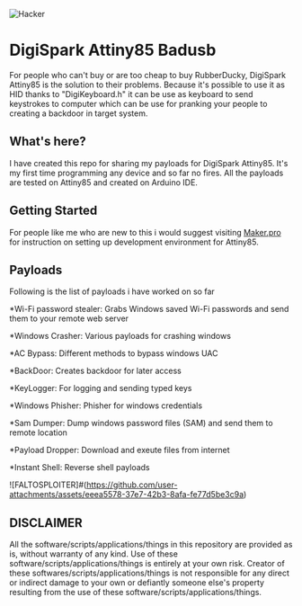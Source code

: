 ![Hacker](https://i.giphy.com/media/YQitE4YNQNahy/giphy.webp)

# DigiSpark Attiny85 Badusb
For people who can't buy or are too cheap to buy RubberDucky, DigiSpark Attiny85 is the solution to their problems. Because it's possible to use it as HID thanks to "DigiKeyboard.h" it can be use as keyboard to send keystrokes to computer which can be use for pranking your people to creating a backdoor in target system.

## What's here?
I have created this repo for sharing my payloads for DigiSpark Attiny85. It's my first time programming any device and so far no fires. All the payloads are tested on Attiny85 and created on Arduino IDE.

## Getting Started
For people like me who are new to this i would suggest visiting [Maker.pro](https://maker.pro/arduino/projects/how-to-build-a-rubber-ducky-usb-with-arduino-using-a-digispark-module) for instruction on setting up development environment for Attiny85.

## Payloads
Following is the list of payloads i have worked on so far

*Wi-Fi password stealer: Grabs Windows saved Wi-Fi passwords and send them to your remote web server

*Windows Crasher: Various payloads for crashing windows

*AC Bypass: Different methods to bypass windows UAC

*BackDoor: Creates backdoor for later access

*KeyLogger: For logging and sending typed keys

*Windows Phisher: Phisher for windows credentials

*Sam Dumper: Dump windows password files (SAM) and send them to remote location

*Payload Dropper: Download and exeute files from internet

*Instant Shell: Reverse shell payloads

![FALTOSPLOITER]#(https://github.com/user-attachments/assets/eeea5578-37e7-42b3-8afa-fe77d5be3c9a)
## DISCLAIMER
All the software/scripts/applications/things in this repository are provided as is, without warranty of any kind. Use of these software/scripts/applications/things is entirely at your own risk. Creator of these softwares/scripts/applications/things is not responsible for any direct or indirect damage to your own or defiantly someone else's property resulting from the use of these software/scripts/applications/things.
